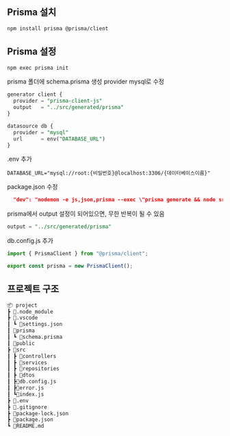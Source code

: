 ## Prisma 설치

```bash
npm install prisma @prisma/client
```

## Prisma 설정

```bash
npm exec prisma init
```

prisma 폴더에 schema.prisma 생성
provider mysql로 수정

```sql
generator client {
  provider = "prisma-client-js"
  output   = "../src/generated/prisma"
}

datasource db {
  provider = "mysql"
  url      = env("DATABASE_URL")
}
```

.env 추가

```
DATABASE_URL="mysql://root:{비밀번호}@localhost:3306/{데이터베이스이름}"
```

package.json 수정

```json
  "dev": "nodemon -e js,json,prisma --exec \"prisma generate && node src/index.js\""
```

prisma에서 output 설정이 되어있으면, 무한 반복이 될 수 있음

```sql
output = "../src/generated/prisma"
```

db.config.js 추가

```js
import { PrismaClient } from "@prisma/client";

export const prisma = new PrismaClient();
```

## 프로젝트 구조

```markdown
📦 project
┣ 📂.node_module
┣ 📂.vscode
┃ ┗ 📜settings.json
┃ 📂prisma
┃ ┗ 📜schema.prisma
┃ 📂public
┣ 📂src
┃ ┣ 📂controllers
┃ ┣ 📂services
┃ ┣ 📂repositories
┃ ┣ 📂dtos
┃ ┣📜db.config.js
┃ ┣📜error.js
┃ ┗📜index.js
┣ 📜.env
┣ 📜.gitignore
┣ 📜package-lock.json
┣ 📜package.json
┗ 📜README.md
```
